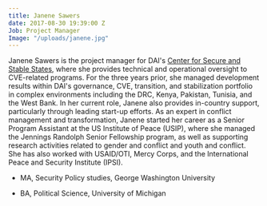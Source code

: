 ```yaml
---
title: Janene Sawers
date: 2017-08-30 19:39:00 Z
Job: Project Manager
Image: "/uploads/janene.jpg"
---
```


Janene Sawers is the project manager for DAI's [Center for Secure and Stable States](https://www.dai.com/our-work/solutions/fragile-states), where she provides technical and operational oversight to CVE-related programs. For the three years prior, she managed development results within DAI's governance, CVE, transition, and stabilization portfolio in complex environments including the DRC, Kenya, Pakistan, Tunisia, and the West Bank. In her current role, Janene also provides in-country support, particularly through leading start-up efforts. As an expert in conflict management and transformation, Janene started her career as a Senior Program Assistant at the US Institute of Peace (USIP), where she managed the Jennings Randolph Senior Fellowship program, as well as supporting research activities related to gender and conflict and youth and conflict. She has also worked with USAID/OTI, Mercy Corps, and the International Peace and Security Institute (IPSI).

* MA, Security Policy studies, George Washington University

* BA, Political Science, University of Michigan